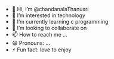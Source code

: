 - 👋 Hi, I’m @chandanalaThanusri
- 👀 I’m interested in technology
- 🌱 I’m currently learning c programming
- 💞️ I’m looking to collaborate on 
- 📫 How to reach me ...
- 😄 Pronouns: ...
- ⚡ Fun fact: love to enjoy 

<!---
chandanalaThanusri/chandanalaThanusri is a ✨ special ✨ repository because its `README.md` (this file) appears on your GitHub profile.
You can click the Preview link to take a look at your changes.
--->
